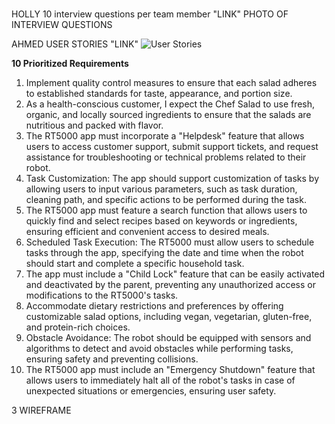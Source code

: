 # 
HOLLY 10 interview questions per team member "LINK"
PHOTO OF INTERVIEW QUESTIONS

AHMED USER STORIES "LINK"
![User Stories](https://github.com/L1DLID/RT5000/assets/143013239/7d763dc8-9396-4c9f-b10d-11677827b664)


**10 Prioritized Requirements**
1.  Implement quality control measures to ensure that each salad adheres to established standards for taste, appearance, and portion size.
2.  As a health-conscious customer, I expect the Chef Salad to use fresh, organic, and locally sourced ingredients to ensure that the salads are nutritious and packed with flavor.
3.  The RT5000 app must incorporate a "Helpdesk" feature that allows users to access customer support, submit support tickets, and request assistance for troubleshooting or technical problems related to their robot.
4.  Task Customization: The app should support customization of tasks by allowing users to input various parameters, such as task duration, cleaning path, and specific actions to be performed during the task.
5.  The RT5000 app must feature a search function that allows users to quickly find and select recipes based on keywords or ingredients, ensuring efficient and convenient access to desired meals.
6.  Scheduled Task Execution: The RT5000 must allow users to schedule tasks through the app, specifying the date and time when the robot should start and complete a specific household task.
7.  The app must include a "Child Lock" feature that can be easily activated and deactivated by the parent, preventing any unauthorized access or modifications to the RT5000's tasks.
8.  Accommodate dietary restrictions and preferences by offering customizable salad options, including vegan, vegetarian, gluten-free, and protein-rich choices.
9.  Obstacle Avoidance: The robot should be equipped with sensors and algorithms to detect and avoid obstacles while performing tasks, ensuring safety and preventing collisions.
10.  The RT5000 app must include an "Emergency Shutdown" feature that allows users to immediately halt all of the robot's tasks in case of unexpected situations or emergencies, ensuring user safety.


3 WIREFRAME 
